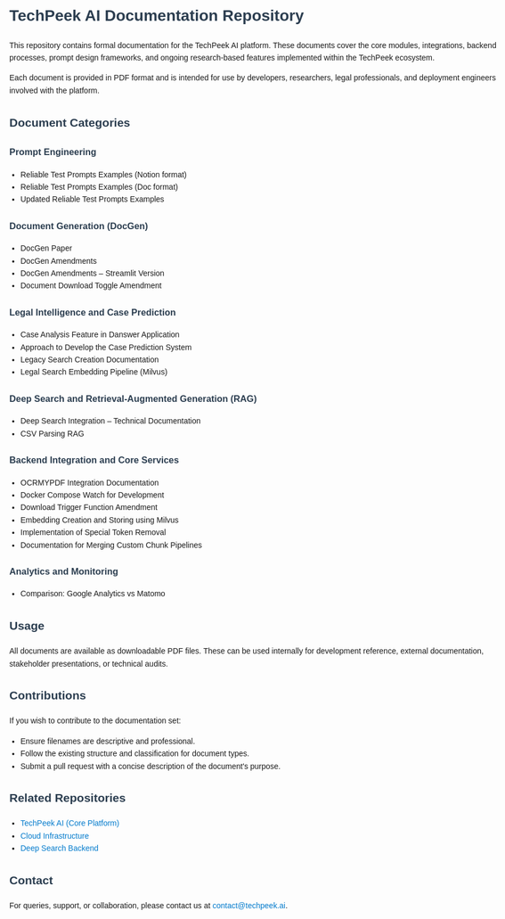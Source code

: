 <!DOCTYPE html>
<html lang="en">
<head>
  <meta charset="UTF-8" />
  <meta name="viewport" content="width=device-width, initial-scale=1.0"/>
  <title>TechPeek AI - Documentation Index</title>
  <style>
    body {
      font-family: Arial, sans-serif;
      max-width: 960px;
      margin: 40px auto;
      line-height: 1.6;
      padding: 0 20px;
    }
    h1, h2, h3 {
      color: #2c3e50;
    }
    ul {
      padding-left: 20px;
    }
    a {
      color: #007acc;
      text-decoration: none;
    }
    a:hover {
      text-decoration: underline;
    }
    hr {
      margin: 40px 0;
    }
  </style>
</head>
<body>

  <h1>TechPeek AI Documentation Repository</h1>

  <p>
    This repository contains formal documentation for the TechPeek AI platform. These documents cover the core modules, integrations, backend processes, prompt design frameworks, and ongoing research-based features implemented within the TechPeek ecosystem.
  </p>

  <p>
    Each document is provided in PDF format and is intended for use by developers, researchers, legal professionals, and deployment engineers involved with the platform.
  </p>

  <h2>Document Categories</h2>

  <h3>Prompt Engineering</h3>
  <ul>
    <li>Reliable Test Prompts Examples (Notion format)</li>
    <li>Reliable Test Prompts Examples (Doc format)</li>
    <li>Updated Reliable Test Prompts Examples</li>
  </ul>

  <h3>Document Generation (DocGen)</h3>
  <ul>
    <li>DocGen Paper</li>
    <li>DocGen Amendments</li>
    <li>DocGen Amendments – Streamlit Version</li>
    <li>Document Download Toggle Amendment</li>
  </ul>

  <h3>Legal Intelligence and Case Prediction</h3>
  <ul>
    <li>Case Analysis Feature in Danswer Application</li>
    <li>Approach to Develop the Case Prediction System</li>
    <li>Legacy Search Creation Documentation</li>
    <li>Legal Search Embedding Pipeline (Milvus)</li>
  </ul>

  <h3>Deep Search and Retrieval-Augmented Generation (RAG)</h3>
  <ul>
    <li>Deep Search Integration – Technical Documentation</li>
    <li>CSV Parsing RAG</li>
  </ul>

  <h3>Backend Integration and Core Services</h3>
  <ul>
    <li>OCRMYPDF Integration Documentation</li>
    <li>Docker Compose Watch for Development</li>
    <li>Download Trigger Function Amendment</li>
    <li>Embedding Creation and Storing using Milvus</li>
    <li>Implementation of Special Token Removal</li>
    <li>Documentation for Merging Custom Chunk Pipelines</li>
  </ul>

  <h3>Analytics and Monitoring</h3>
  <ul>
    <li>Comparison: Google Analytics vs Matomo</li>
  </ul>

  <h2>Usage</h2>
  <p>
    All documents are available as downloadable PDF files. These can be used internally for development reference, external documentation, stakeholder presentations, or technical audits.
  </p>

  <h2>Contributions</h2>
  <p>
    If you wish to contribute to the documentation set:
  </p>
  <ul>
    <li>Ensure filenames are descriptive and professional.</li>
    <li>Follow the existing structure and classification for document types.</li>
    <li>Submit a pull request with a concise description of the document's purpose.</li>
  </ul>

  <h2>Related Repositories</h2>
  <ul>
    <li><a href="https://github.com/techpeek-ai/techpeek" target="_blank">TechPeek AI (Core Platform)</a></li>
    <li><a href="https://github.com/techpeek-ai/cloud-infra" target="_blank">Cloud Infrastructure</a></li>
    <li><a href="https://github.com/techpeek-ai/deepsearch_backend" target="_blank">Deep Search Backend</a></li>
  </ul>

  <h2>Contact</h2>
  <p>
    For queries, support, or collaboration, please contact us at <a href="mailto:contact@techpeek.ai">contact@techpeek.ai</a>.
  </p>

</body>
</html>
